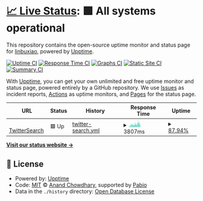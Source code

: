 # [📈 Live Status](https://linbuxiao.github.io/uptime): <!--live status--> **🟩 All systems operational**

This repository contains the open-source uptime monitor and status page for [linbuxiao](https://linsblog.vercel.app), powered by [Upptime](https://github.com/upptime/upptime).

[![Uptime CI](https://github.com/linbuxiao/uptime/workflows/Uptime%20CI/badge.svg)](https://github.com/linbuxiao/uptime/actions?query=workflow%3A%22Uptime+CI%22)
[![Response Time CI](https://github.com/linbuxiao/uptime/workflows/Response%20Time%20CI/badge.svg)](https://github.com/linbuxiao/uptime/actions?query=workflow%3A%22Response+Time+CI%22)
[![Graphs CI](https://github.com/linbuxiao/uptime/workflows/Graphs%20CI/badge.svg)](https://github.com/linbuxiao/uptime/actions?query=workflow%3A%22Graphs+CI%22)
[![Static Site CI](https://github.com/linbuxiao/uptime/workflows/Static%20Site%20CI/badge.svg)](https://github.com/linbuxiao/uptime/actions?query=workflow%3A%22Static+Site+CI%22)
[![Summary CI](https://github.com/linbuxiao/uptime/workflows/Summary%20CI/badge.svg)](https://github.com/linbuxiao/uptime/actions?query=workflow%3A%22Summary+CI%22)

With [Upptime](https://upptime.js.org), you can get your own unlimited and free uptime monitor and status page, powered entirely by a GitHub repository. We use [Issues](https://github.com/linbuxiao/uptime/issues) as incident reports, [Actions](https://github.com/linbuxiao/uptime/actions) as uptime monitors, and [Pages](https://linbuxiao.github.io/uptime) for the status page.

<!--start: status pages-->
<!-- This summary is generated by Upptime (https://github.com/upptime/upptime) -->
<!-- Do not edit this manually, your changes will be overwritten -->
<!-- prettier-ignore -->
| URL | Status | History | Response Time | Uptime |
| --- | ------ | ------- | ------------- | ------ |
| <img alt="" src="https://icons.duckduckgo.com/ip3/8.134.220.225.ico" height="13"> [TwitterSearch](http://8.134.220.225:16100/profile?user_id=169686021&tweet_type=Tweets) | 🟩 Up | [twitter-search.yml](https://github.com/linbuxiao/uptime/commits/HEAD/history/twitter-search.yml) | <details><summary><img alt="Response time graph" src="./graphs/twitter-search/response-time-week.png" height="20"> 3807ms</summary><br><a href="https://linbuxiao.github.io/uptime/history/twitter-search"><img alt="Response time 3345" src="https://img.shields.io/endpoint?url=https%3A%2F%2Fraw.githubusercontent.com%2Flinbuxiao%2Fuptime%2FHEAD%2Fapi%2Ftwitter-search%2Fresponse-time.json"></a><br><a href="https://linbuxiao.github.io/uptime/history/twitter-search"><img alt="24-hour response time 5640" src="https://img.shields.io/endpoint?url=https%3A%2F%2Fraw.githubusercontent.com%2Flinbuxiao%2Fuptime%2FHEAD%2Fapi%2Ftwitter-search%2Fresponse-time-day.json"></a><br><a href="https://linbuxiao.github.io/uptime/history/twitter-search"><img alt="7-day response time 3807" src="https://img.shields.io/endpoint?url=https%3A%2F%2Fraw.githubusercontent.com%2Flinbuxiao%2Fuptime%2FHEAD%2Fapi%2Ftwitter-search%2Fresponse-time-week.json"></a><br><a href="https://linbuxiao.github.io/uptime/history/twitter-search"><img alt="30-day response time 3345" src="https://img.shields.io/endpoint?url=https%3A%2F%2Fraw.githubusercontent.com%2Flinbuxiao%2Fuptime%2FHEAD%2Fapi%2Ftwitter-search%2Fresponse-time-month.json"></a><br><a href="https://linbuxiao.github.io/uptime/history/twitter-search"><img alt="1-year response time 3345" src="https://img.shields.io/endpoint?url=https%3A%2F%2Fraw.githubusercontent.com%2Flinbuxiao%2Fuptime%2FHEAD%2Fapi%2Ftwitter-search%2Fresponse-time-year.json"></a></details> | <details><summary><a href="https://linbuxiao.github.io/uptime/history/twitter-search">87.94%</a></summary><a href="https://linbuxiao.github.io/uptime/history/twitter-search"><img alt="All-time uptime 85.65%" src="https://img.shields.io/endpoint?url=https%3A%2F%2Fraw.githubusercontent.com%2Flinbuxiao%2Fuptime%2FHEAD%2Fapi%2Ftwitter-search%2Fuptime.json"></a><br><a href="https://linbuxiao.github.io/uptime/history/twitter-search"><img alt="24-hour uptime 97.28%" src="https://img.shields.io/endpoint?url=https%3A%2F%2Fraw.githubusercontent.com%2Flinbuxiao%2Fuptime%2FHEAD%2Fapi%2Ftwitter-search%2Fuptime-day.json"></a><br><a href="https://linbuxiao.github.io/uptime/history/twitter-search"><img alt="7-day uptime 87.94%" src="https://img.shields.io/endpoint?url=https%3A%2F%2Fraw.githubusercontent.com%2Flinbuxiao%2Fuptime%2FHEAD%2Fapi%2Ftwitter-search%2Fuptime-week.json"></a><br><a href="https://linbuxiao.github.io/uptime/history/twitter-search"><img alt="30-day uptime 85.65%" src="https://img.shields.io/endpoint?url=https%3A%2F%2Fraw.githubusercontent.com%2Flinbuxiao%2Fuptime%2FHEAD%2Fapi%2Ftwitter-search%2Fuptime-month.json"></a><br><a href="https://linbuxiao.github.io/uptime/history/twitter-search"><img alt="1-year uptime 85.65%" src="https://img.shields.io/endpoint?url=https%3A%2F%2Fraw.githubusercontent.com%2Flinbuxiao%2Fuptime%2FHEAD%2Fapi%2Ftwitter-search%2Fuptime-year.json"></a></details>

<!--end: status pages-->

[**Visit our status website →**](https://linbuxiao.github.io/uptime)

## 📄 License

- Powered by: [Upptime](https://github.com/upptime/upptime)
- Code: [MIT](./LICENSE) © [Anand Chowdhary](https://anandchowdhary.com), supported by [Pabio](https://pabio.com)
- Data in the `./history` directory: [Open Database License](https://opendatacommons.org/licenses/odbl/1-0/)
